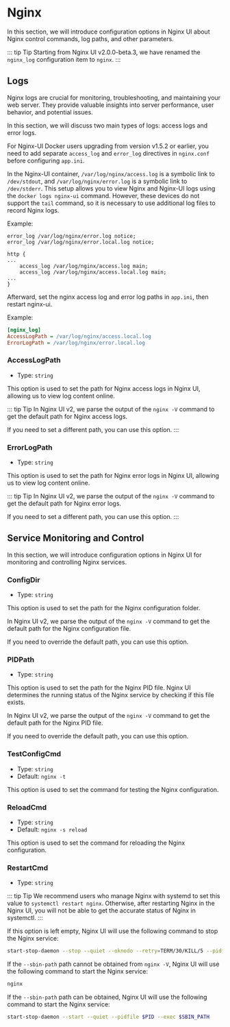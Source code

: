 # Nginx

In this section, we will introduce configuration options in Nginx UI about Nginx control commands, log paths, and other parameters.

::: tip Tip
Starting from Nginx UI v2.0.0-beta.3, we have renamed the `nginx_log` configuration item to `nginx`.
:::

## Logs
Nginx logs are crucial for monitoring, troubleshooting, and maintaining your web server. They provide valuable insights into server performance, user behavior, and potential issues.

In this section, we will discuss two main types of logs: access logs and error logs.

For Nginx-UI Docker users upgrading from version v1.5.2 or earlier, you need to add separate `access_log` and `error_log` directives in `nginx.conf` before configuring `app.ini`.

In the Nginx-UI container, `/var/log/nginx/access.log` is a symbolic link to `/dev/stdout`, and `/var/log/nginx/error.log` is a symbolic link to `/dev/stderr`. This setup allows you to view Nginx and Nginx-UI logs using the `docker logs nginx-ui` command. However, these devices do not support the `tail` command, so it is necessary to use additional log files to record Nginx logs.

Example:

```nginx
error_log /var/log/nginx/error.log notice;
error_log /var/log/nginx/error.local.log notice;

http {
...
    access_log /var/log/nginx/access.log main;
    access_log /var/log/nginx/access.local.log main;
...
}
```

Afterward, set the nginx access log and error log paths in `app.ini`, then restart nginx-ui.

Example:

```ini
[nginx_log]
AccessLogPath = /var/log/nginx/access.local.log
ErrorLogPath = /var/log/nginx/error.local.log
```

### AccessLogPath

- Type: `string`

This option is used to set the path for Nginx access logs in Nginx UI, allowing us to view log content online.

::: tip Tip
In Nginx UI v2, we parse the output of the `nginx -V` command to get the default path for Nginx access logs.

If you need to set a different path, you can use this option.
:::

### ErrorLogPath

- Type: `string`

This option is used to set the path for Nginx error logs in Nginx UI, allowing us to view log content online.

::: tip Tip
In Nginx UI v2, we parse the output of the `nginx -V` command to get the default path for Nginx error logs.

If you need to set a different path, you can use this option.
:::



## Service Monitoring and Control

In this section, we will introduce configuration options in Nginx UI for monitoring and controlling Nginx services.

### ConfigDir
- Type: `string`

This option is used to set the path for the Nginx configuration folder.

In Nginx UI v2, we parse the output of the `nginx -V` command to get the default path for the Nginx configuration file.

If you need to override the default path, you can use this option.

### PIDPath
- Type: `string`

This option is used to set the path for the Nginx PID file. Nginx UI determines the running status of the Nginx service by checking if this file exists.

In Nginx UI v2, we parse the output of the `nginx -V` command to get the default path for the Nginx PID file.

If you need to override the default path, you can use this option.

### TestConfigCmd
- Type: `string`
- Default: `nginx -t`

This option is used to set the command for testing the Nginx configuration.

### ReloadCmd
- Type: `string`
- Default: `nginx -s reload`

This option is used to set the command for reloading the Nginx configuration.

### RestartCmd
- Type: `string`

::: tip Tip
We recommend users who manage Nginx with systemd to set this value to `systemctl restart nginx`.
Otherwise, after restarting Nginx in the Nginx UI, you will not be able to get the accurate status of Nginx in systemctl.
:::

If this option is left empty, Nginx UI will use the following command to stop the Nginx service:

```bash
start-stop-daemon --stop --quiet --oknodo --retry=TERM/30/KILL/5 --pidfile $PID
```

If the `--sbin-path` path cannot be obtained from `nginx -V`, Nginx UI will use the following command to start the Nginx service:

```bash
nginx
```



If the `--sbin-path` path can be obtained, Nginx UI will use the following command to start the Nginx service:

```bash
start-stop-daemon --start --quiet --pidfile $PID --exec $SBIN_PATH
```
